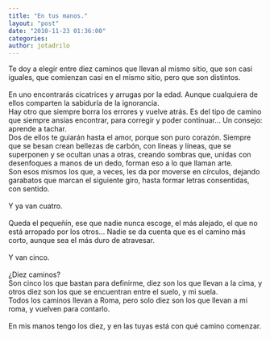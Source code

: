 ```yaml
---
title: "En tus manos."
layout: "post"
date: "2010-11-23 01:36:00"
categories: 
author: jotadrilo
---
```


<div class="css-full-post-content js-full-post-content">
Te doy a elegir entre diez caminos que llevan al mismo sitio, que son casi iguales, que comienzan casi en el mismo sitio, pero que son distintos.<br /><br />En uno encontrarás cicatrices y arrugas por la edad. Aunque cualquiera de ellos comparten la sabiduría de la ignorancia. <br />Hay otro que siempre borra los errores y vuelve atrás. Es del tipo de camino que siempre ansias encontrar, para corregir y poder continuar... Un consejo: aprende a tachar.<br />Dos de ellos te guiarán hasta el amor, porque son puro corazón. Siempre que se besan crean bellezas de carbón, con líneas y líneas, que se superponen y se ocultan unas a otras, creando sombras que, unidas con desenfoques a manos de un dedo, forman eso a lo que llaman arte.<br />Son esos mismos los que, a veces, les da por moverse en círculos, dejando garabatos que marcan el siguiente giro, hasta formar letras consentidas, con sentido.<br /><br />Y ya van cuatro. <br /><br />Queda el pequeñín, ese que nadie nunca escoge, el más alejado, el que no está arropado por los otros... Nadie se da cuenta que es el camino más corto, aunque sea el más duro de atravesar.<br /><br />Y van cinco.<br /><br />¿Diez caminos?<br />Son cinco los que bastan para definirme, diez son los que llevan a la cima, y otros diez son los que se encuentran entre el suelo, y mi suela. <br />Todos los caminos llevan a Roma, pero solo diez son los que llevan a mi roma, y vuelven para contarlo.<br /><br />En mis manos tengo los diez, y en las tuyas está con qué camino comenzar.
</div>